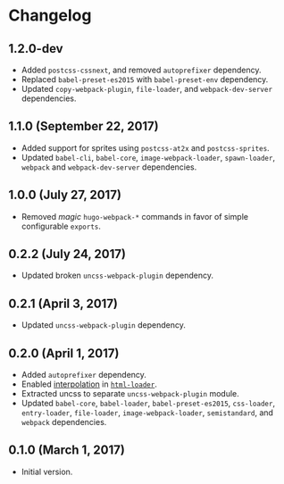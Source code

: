 # Changelog

## 1.2.0-dev
* Added `postcss-cssnext`, and removed `autoprefixer` dependency.
* Replaced `babel-preset-es2015` with `babel-preset-env` dependency.
* Updated `copy-webpack-plugin`, `file-loader`, and `webpack-dev-server`
  dependencies.

## 1.1.0 (September 22, 2017)
* Added support for sprites using `postcss-at2x` and `postcss-sprites`.
* Updated `babel-cli`, `babel-core`, `image-webpack-loader`, `spawn-loader`,
  `webpack` and `webpack-dev-server` dependencies.

## 1.0.0 (July 27, 2017)
* Removed *magic* `hugo-webpack-*` commands in favor of simple configurable `exports`.

## 0.2.2 (July 24, 2017)
* Updated broken `uncss-webpack-plugin` dependency.

## 0.2.1 (April 3, 2017)
* Updated `uncss-webpack-plugin` dependency.

## 0.2.0 (April 1, 2017)
* Added `autoprefixer` dependency.
* Enabled [interpolation](https://github.com/webpack-contrib/html-loader#interpolation) in [`html-loader`](https://github.com/webpack-contrib/html-loader).
* Extracted uncss to separate `uncss-webpack-plugin` module.
* Updated `babel-core`, `babel-loader`, `babel-preset-es2015`, `css-loader`,
  `entry-loader`, `file-loader`, `image-webpack-loader`, `semistandard`, and
  `webpack` dependencies.

## 0.1.0 (March 1, 2017)
* Initial version.